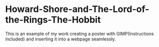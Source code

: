 # Howard-Shore-and-The-Lord-of-the-Rings-The-Hobbit
This is an example of my work creating a poster with GIMP(Instructions included) and inserting it into a webpage seamlessly.
